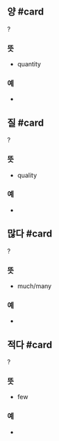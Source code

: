 
## 양 #card
?
### 뜻
- quantity
### 예
-
<!--SR:!2025-04-14,33,270-->

## 질 #card
?
### 뜻
- quality
### 예
-
<!--SR:!2025-03-23,20,250-->

## 많다 #card
?
### 뜻
- much/many
### 예
-
<!--SR:!2025-03-22,19,250-->

## 적다 #card
?
### 뜻
- few
### 예
-
<!--SR:!2025-03-15,4,230-->

